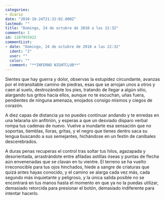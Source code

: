 ```yaml
---
categories:
- diario
date: "2010-10-24T21:32:02.000Z"
lastmod: ""
title: "Domingo, 24 de octubre de 2010 a las 22:32"
comments: 1
id: 1287955922
commentList:
- date: "Domingo, 24 de octubre de 2010 a las 22:32"
  ident: "2"
  user: ""
  color: ""
  comment: "**INFERNO NIGHTCLUB**"
---
```


Sientes que hay guerra y dolor, observas la estupidez circundante, avanzas por el intransitable camino de piedras, esas que se arrojan unos a otros y caen al suelo, destrozándote los pies, tratando de llegar a algún sitio, alargando tus gritos hacia ellos, aunque no te escuchan, uñas fuera, pendientes de ninguna amenaza, enojados consigo mismos y ciegos de corazón.  
  
A diez capas de distancia ya no puedes continuar andando y te enredas en una telaraña sin anfitrión, y esperas a que un desviado disparo verbal rompa tus cadenas de nuevo. Vuelve a inundarte esa sensación que no soportas, tiemblas, lloras, gritas, y el negro que tienes dentro saca su lengua buscando a sus semejantes, hichándose en un festín de caníbales descerebrados.  
  
A duras penas recuperas el control tras soltar tus hilos, agazapada y desorientada, arrastrándote entre afiladas astillas óseas y puntas de flecha aún envenenadas que se clavan en tu vientre. El terreno se ha vuelto irreconocible para tus ojos hinchados, hiede a sangre de criaturas que quizá antes hayas conocido, y el camino se alarga cada vez más, cada segundo más inquietante y peligroso, y la única salida posible no se encontrará en tus manos hasta el momento en que ya no la puedas utilizar, demasiado retorcida para presionar el botón, demasiado indiferente para intentar hacerlo.